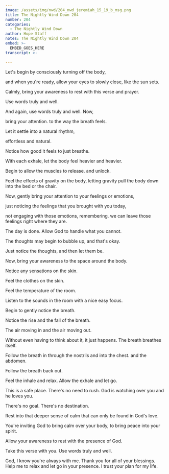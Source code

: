 ```yaml
---
image: /assets/img/nwd/204_nwd_jeremiah_15_19_b_msg.png
title: The Nightly Wind Down 204
number: 204
categories:
  - The Nightly Wind Down
author: Hope Staff
notes: The Nightly Wind Down 204
embed: >-
  EMBED_GOES_HERE
transcript: >-
  
---
```

Let's begin by consciously turning off the body,

and when you're ready, allow your eyes to slowly close, like the sun sets.

Calmly, bring your awareness to rest with this verse and prayer.

Use words truly and well.

And again, use words truly and well. Now,

bring your attention. to the way the breath feels.

Let it settle into a natural rhythm,

effortless and natural.

Notice how good it feels to just breathe.

With each exhale, let the body feel heavier and heavier.

Begin to allow the muscles to release. and unlock.

Feel the effects of gravity on the body, letting gravity pull the body down into the bed or the chair.

Now, gently bring your attention to your feelings or emotions,

just noticing the feelings that you brought with you today,

not engaging with those emotions, remembering. we can leave those feelings right where they are.

The day is done. Allow God to handle what you cannot.

The thoughts may begin to bubble up, and that's okay.

Just notice the thoughts, and then let them be.

Now, bring your awareness to the space around the body.

Notice any sensations on the skin.

Feel the clothes on the skin.

Feel the temperature of the room.

Listen to the sounds in the room with a nice easy focus.

Begin to gently notice the breath.

Notice the rise and the fall of the breath.

The air moving in and the air moving out.

Without even having to think about it, it just happens. The breath breathes itself.

Follow the breath in through the nostrils and into the chest. and the abdomen.

Follow the breath back out.

Feel the inhale and relax. Allow the exhale and let go.

This is a safe place. There's no need to rush. God is watching over you and he loves you.

There's no goal. There's no destination.

Rest into that deeper sense of calm that can only be found in God's love.

You're inviting God to bring calm over your body, to bring peace into your spirit.

Allow your awareness to rest with the presence of God.

Take this verse with you. Use words truly and well.

God, I know you're always with me. Thank you for all of your blessings. Help me to relax and let go in your presence. I trust your plan for my life.

